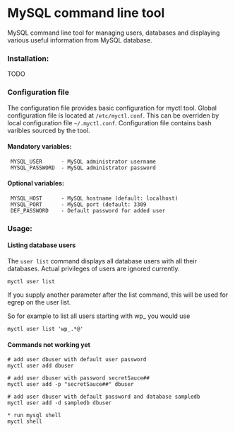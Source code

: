 # MySQL command line tool

MySQL command line tool for managing users, databases and displaying
various useful information from MySQL database.


### Installation:
TODO

### Configuration file

The configuration file provides basic configuration for myctl tool.
Global configuration file is located at `/etc/myctl.conf`. This can be
overriden by local configuration file `~/.myctl.conf`. Configuration file
contains bash varibles sourced by the tool.

#### Mandatory variables:
```
 MYSQL_USER      - MySQL administrator username
 MYSQL_PASSWORD  - MySQL administrator password
```

#### Optional variables:
```
 MYSQL_HOST      - MySQL hostname (default: localhost)
 MYSQL_PORT      - MySQL port (default: 3309
 DEF_PASSWORD    - Default password for added user
```

### Usage:

#### Listing database users
The `user list` command displays all database users with all their
databases. Actual privileges of users are ignored currently.

```
myctl user list
```

If you supply another parameter after the list command, this will
be used for egrep on the user list.

So for example to list all users starting with wp_ you would use

```
myctl user list 'wp_.*@'
```

#### Commands not working yet
```
# add user dbuser with default user password
myctl user add dbuser

# add user dbuser with password secretSauce##
myctl user add -p "secretSauce##" dbuser

# add user dbuser with default password and database sampledb
myctl user add -d sampledb dbuser

* run mysql shell
myctl shell
```

